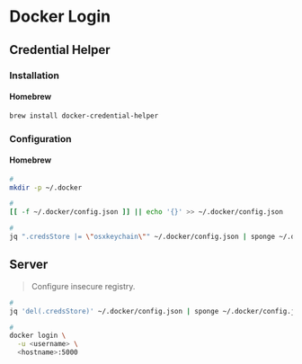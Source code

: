 # Docker Login

## Credential Helper

### Installation

#### Homebrew

```sh
brew install docker-credential-helper
```

### Configuration

#### Homebrew

```sh
#
mkdir -p ~/.docker

#
[[ -f ~/.docker/config.json ]] || echo '{}' >> ~/.docker/config.json

#
jq ".credsStore |= \"osxkeychain\"" ~/.docker/config.json | sponge ~/.docker/config.json
```

## Server

> Configure insecure registry.

```sh
#
jq 'del(.credsStore)' ~/.docker/config.json | sponge ~/.docker/config.json

#
docker login \
  -u <username> \
  <hostname>:5000
```
